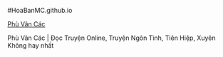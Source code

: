 #HoaBanMC.github.io

[Phù Vân Các](https://hoabanmc.github.io/trang-chu.html)

Phù Vân Các | Đọc Truyện Online, Truyện Ngôn Tình, Tiên Hiệp, Xuyên Không hay nhất
